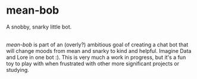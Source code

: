 mean-bob
========

A snobby, snarky little bot.

<br />*mean-bob* is part of an (overly?) ambitious goal of creating a chat bot that will change moods from mean and snarky to kind and helpful. Imagine Data and Lore in one bot :). This is very much a work in progress, but it's a fun toy to play with when frustrated with other more significant projects or studying.
